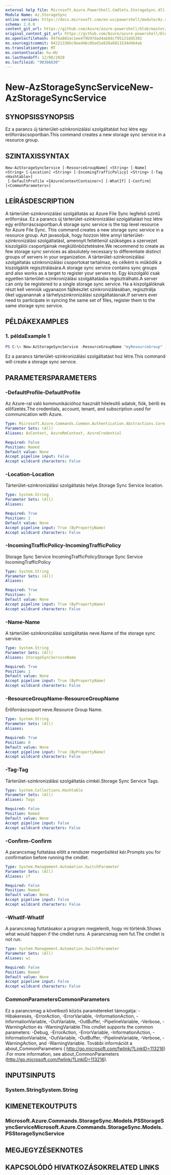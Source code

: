 ```yaml
---
external help file: Microsoft.Azure.PowerShell.Cmdlets.StorageSync.dll-Help.xml
Module Name: Az.StorageSync
online version: https://docs.microsoft.com/en-us/powershell/module/Az.storagesync/new-Azstoragesyncservice
schema: 2.0.0
content_git_url: https://github.com/Azure/azure-powershell/blob/master/src/StorageSync/StorageSync/help/New-AzStorageSyncService.md
original_content_git_url: https://github.com/Azure/azure-powershell/blob/master/src/StorageSync/StorageSync/help/New-AzStorageSyncService.md
ms.openlocfilehash: 0476a881ec1ee479b97dad4ab8dcf95121dd5302
ms.sourcegitcommit: 04221336bc9eed46c05ed1e828a6811534d4b4ab
ms.translationtype: MT
ms.contentlocale: hu-HU
ms.lasthandoff: 12/08/2020
ms.locfileid: "98366630"
---
```

# <span data-ttu-id="6f2d4-101">New-AzStorageSyncService</span><span class="sxs-lookup"><span data-stu-id="6f2d4-101">New-AzStorageSyncService</span></span>

## <span data-ttu-id="6f2d4-102">SYNOPSIS</span><span class="sxs-lookup"><span data-stu-id="6f2d4-102">SYNOPSIS</span></span>
<span data-ttu-id="6f2d4-103">Ez a parancs új tárterület-szinkronizálási szolgáltatást hoz létre egy erőforráscsoportban.</span><span class="sxs-lookup"><span data-stu-id="6f2d4-103">This command creates a new storage sync service in a resource group.</span></span>

## <span data-ttu-id="6f2d4-104">SZINTAXIS</span><span class="sxs-lookup"><span data-stu-id="6f2d4-104">SYNTAX</span></span>

```
New-AzStorageSyncService [-ResourceGroupName] <String> [-Name] <String> [-Location] <String> [-IncomingTrafficPolicy] <String> [-Tag <Hashtable>]
 [-DefaultProfile <IAzureContextContainer>] [-WhatIf] [-Confirm] [<CommonParameters>]
```

## <span data-ttu-id="6f2d4-105">LEÍRÁS</span><span class="sxs-lookup"><span data-stu-id="6f2d4-105">DESCRIPTION</span></span>
<span data-ttu-id="6f2d4-106">A tárterület-szinkronizálási szolgáltatás az Azure File Sync legfelső szintű erőforrása. Ez a parancs új tárterület-szinkronizálási szolgáltatást hoz létre egy erőforráscsoportban.</span><span class="sxs-lookup"><span data-stu-id="6f2d4-106">A storage sync service is the top level resource for Azure File Sync. This command creates a new storage sync service in a resource group.</span></span> <span data-ttu-id="6f2d4-107">Azt javasoljuk, hogy hozzon létre annyi tárterület-szinkronizálási szolgáltatást, amennyit feltétlenül szükséges a szervezet kiszolgálói csoportjainak megkülönböztetésére.</span><span class="sxs-lookup"><span data-stu-id="6f2d4-107">We recommend to create as few storage sync services as absolutely necessary to differentiate distinct groups of servers in your organization.</span></span> <span data-ttu-id="6f2d4-108">A tárterület-szinkronizálási szolgáltatás szinkronizálási csoportokat tartalmaz, és célként is működik a kiszolgálók regisztrálására.</span><span class="sxs-lookup"><span data-stu-id="6f2d4-108">A storage sync service contains sync groups and also works as a target to register your servers to.</span></span> <span data-ttu-id="6f2d4-109">Egy kiszolgáló csak egyetlen tárterület-szinkronizálási szolgáltatásba regisztrálható.</span><span class="sxs-lookup"><span data-stu-id="6f2d4-109">A server can only be registered to a single storage sync service.</span></span> <span data-ttu-id="6f2d4-110">Ha a kiszolgálóknak részt kell venniük ugyanazon fájlkészlet szinkronizálásában, regisztrálja őket ugyanannak a tárhelyszinkronizálási szolgáltatásnak.</span><span class="sxs-lookup"><span data-stu-id="6f2d4-110">If servers ever need to participate in syncing the same set of files, register them to the same storage sync service.</span></span>

## <span data-ttu-id="6f2d4-111">PÉLDÁK</span><span class="sxs-lookup"><span data-stu-id="6f2d4-111">EXAMPLES</span></span>

### <span data-ttu-id="6f2d4-112">1. példa</span><span class="sxs-lookup"><span data-stu-id="6f2d4-112">Example 1</span></span>
```powershell
PS C:\> New-AzStorageSyncService -ResourceGroupName "myResourceGroup" -Location "myLocation" -StorageSyncServiceName "myStorageSyncServiceName" -IncomingTrafficPolicy "AllowAllTraffic"
```

<span data-ttu-id="6f2d4-113">Ez a parancs tárterület-szinkronizálási szolgáltatást hoz létre.</span><span class="sxs-lookup"><span data-stu-id="6f2d4-113">This command will create a storage sync service.</span></span>

## <span data-ttu-id="6f2d4-114">PARAMETERS</span><span class="sxs-lookup"><span data-stu-id="6f2d4-114">PARAMETERS</span></span>

### <span data-ttu-id="6f2d4-115">-DefaultProfile</span><span class="sxs-lookup"><span data-stu-id="6f2d4-115">-DefaultProfile</span></span>
<span data-ttu-id="6f2d4-116">Az Azure-ral való kommunikációhoz használt hitelesítő adatok, fiók, bérlő és előfizetés.</span><span class="sxs-lookup"><span data-stu-id="6f2d4-116">The credentials, account, tenant, and subscription used for communication with Azure.</span></span>

```yaml
Type: Microsoft.Azure.Commands.Common.Authentication.Abstractions.Core.IAzureContextContainer
Parameter Sets: (All)
Aliases: AzContext, AzureRmContext, AzureCredential

Required: False
Position: Named
Default value: None
Accept pipeline input: False
Accept wildcard characters: False
```

### <span data-ttu-id="6f2d4-117">-Location</span><span class="sxs-lookup"><span data-stu-id="6f2d4-117">-Location</span></span>
<span data-ttu-id="6f2d4-118">Tárterület-szinkronizálási szolgáltatás helye.</span><span class="sxs-lookup"><span data-stu-id="6f2d4-118">Storage Sync Service location.</span></span>

```yaml
Type: System.String
Parameter Sets: (All)
Aliases:

Required: True
Position: 2
Default value: None
Accept pipeline input: True (ByPropertyName)
Accept wildcard characters: False
```

### <span data-ttu-id="6f2d4-119">-IncomingTrafficPolicy</span><span class="sxs-lookup"><span data-stu-id="6f2d4-119">-IncomingTrafficPolicy</span></span>
<span data-ttu-id="6f2d4-120">Storage Sync Service IncomingTrafficPolicy</span><span class="sxs-lookup"><span data-stu-id="6f2d4-120">Storage Sync Service IncomingTrafficPolicy</span></span>

```yaml
Type: System.String
Parameter Sets: (All)
Aliases:

Required: True
Position: 3
Default value: None
Accept pipeline input: True (ByPropertyName)
Accept wildcard characters: False
```

### <span data-ttu-id="6f2d4-121">-Name</span><span class="sxs-lookup"><span data-stu-id="6f2d4-121">-Name</span></span>
<span data-ttu-id="6f2d4-122">A tárterület-szinkronizálási szolgáltatás neve.</span><span class="sxs-lookup"><span data-stu-id="6f2d4-122">Name of the storage sync service.</span></span>

```yaml
Type: System.String
Parameter Sets: (All)
Aliases: StorageSyncServiceName

Required: True
Position: 1
Default value: None
Accept pipeline input: True (ByPropertyName)
Accept wildcard characters: False
```

### <span data-ttu-id="6f2d4-123">-ResourceGroupName</span><span class="sxs-lookup"><span data-stu-id="6f2d4-123">-ResourceGroupName</span></span>
<span data-ttu-id="6f2d4-124">Erőforráscsoport neve.</span><span class="sxs-lookup"><span data-stu-id="6f2d4-124">Resource Group Name.</span></span>

```yaml
Type: System.String
Parameter Sets: (All)
Aliases:

Required: True
Position: 0
Default value: None
Accept pipeline input: True (ByPropertyName)
Accept wildcard characters: False
```

### <span data-ttu-id="6f2d4-125">-Tag</span><span class="sxs-lookup"><span data-stu-id="6f2d4-125">-Tag</span></span>
<span data-ttu-id="6f2d4-126">Tárterület-szinkronizálási szolgáltatás címkéi.</span><span class="sxs-lookup"><span data-stu-id="6f2d4-126">Storage Sync Service Tags.</span></span>

```yaml
Type: System.Collections.Hashtable
Parameter Sets: (All)
Aliases: Tags

Required: False
Position: Named
Default value: None
Accept pipeline input: False
Accept wildcard characters: False
```

### <span data-ttu-id="6f2d4-127">-Confirm</span><span class="sxs-lookup"><span data-stu-id="6f2d4-127">-Confirm</span></span>
<span data-ttu-id="6f2d4-128">A parancsmag futtatása előtt a rendszer megerősítést kér.</span><span class="sxs-lookup"><span data-stu-id="6f2d4-128">Prompts you for confirmation before running the cmdlet.</span></span>

```yaml
Type: System.Management.Automation.SwitchParameter
Parameter Sets: (All)
Aliases: cf

Required: False
Position: Named
Default value: None
Accept pipeline input: False
Accept wildcard characters: False
```

### <span data-ttu-id="6f2d4-129">-WhatIf</span><span class="sxs-lookup"><span data-stu-id="6f2d4-129">-WhatIf</span></span>
<span data-ttu-id="6f2d4-130">A parancsmag futtatásakor a program megjeleníti, hogy mi történik.</span><span class="sxs-lookup"><span data-stu-id="6f2d4-130">Shows what would happen if the cmdlet runs.</span></span> <span data-ttu-id="6f2d4-131">A parancsmag nem fut.</span><span class="sxs-lookup"><span data-stu-id="6f2d4-131">The cmdlet is not run.</span></span>

```yaml
Type: System.Management.Automation.SwitchParameter
Parameter Sets: (All)
Aliases: wi

Required: False
Position: Named
Default value: None
Accept pipeline input: False
Accept wildcard characters: False
```

### <span data-ttu-id="6f2d4-132">CommonParameters</span><span class="sxs-lookup"><span data-stu-id="6f2d4-132">CommonParameters</span></span>
<span data-ttu-id="6f2d4-133">Ez a parancsmag a következő közös paramétereket támogatja: -Hibakeresés, -ErrorAction, -ErrorVariable, -InformationAction, -InformationVariable, -OutVariable, -OutBuffer, -PipelineVariable, -Verbose, -WarningAction és -WarningVariable.</span><span class="sxs-lookup"><span data-stu-id="6f2d4-133">This cmdlet supports the common parameters: -Debug, -ErrorAction, -ErrorVariable, -InformationAction, -InformationVariable, -OutVariable, -OutBuffer, -PipelineVariable, -Verbose, -WarningAction, and -WarningVariable.</span></span> <span data-ttu-id="6f2d4-134">További információt a about_CommonParameters ( http://go.microsoft.com/fwlink/?LinkID=113216) .</span><span class="sxs-lookup"><span data-stu-id="6f2d4-134">For more information, see about_CommonParameters (http://go.microsoft.com/fwlink/?LinkID=113216).</span></span>

## <span data-ttu-id="6f2d4-135">INPUTS</span><span class="sxs-lookup"><span data-stu-id="6f2d4-135">INPUTS</span></span>

### <span data-ttu-id="6f2d4-136">System.String</span><span class="sxs-lookup"><span data-stu-id="6f2d4-136">System.String</span></span>

## <span data-ttu-id="6f2d4-137">KIMENETEK</span><span class="sxs-lookup"><span data-stu-id="6f2d4-137">OUTPUTS</span></span>

### <span data-ttu-id="6f2d4-138">Microsoft.Azure.Commands.StorageSync.Models.PSStorageSyncService</span><span class="sxs-lookup"><span data-stu-id="6f2d4-138">Microsoft.Azure.Commands.StorageSync.Models.PSStorageSyncService</span></span>

## <span data-ttu-id="6f2d4-139">MEGJEGYZÉSEK</span><span class="sxs-lookup"><span data-stu-id="6f2d4-139">NOTES</span></span>

## <span data-ttu-id="6f2d4-140">KAPCSOLÓDÓ HIVATKOZÁSOK</span><span class="sxs-lookup"><span data-stu-id="6f2d4-140">RELATED LINKS</span></span>
